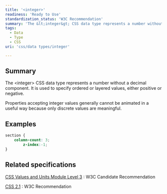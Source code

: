 ```yaml
---
title: '<integer>'
readiness: 'Ready to Use'
standardization_status: 'W3C Recommendation'
summary: 'The &lt;integer&gt; CSS data type represents a number without a decimal component.  It is used to specify ordered or layered values, either positive or negative.'
tags:
  - Data
  - Type
  - CSS
uri: 'css/data types/integer'

---
```

## Summary

The &lt;integer&gt; CSS data type represents a number without a decimal component. It is used to specify ordered or layered values, either positive or negative.

 Properties accepting integer values generally cannot be animated in a useful way because only discrete values are meaningful.

## Examples

``` css
section {
    column-count: 3;
        z-index:-1;
}
```

## Related specifications

[CSS Values and Units Module Level 3](http://www.w3.org/TR/css3-values/#integers)
:   W3C Candidate Recommendation

[CSS 2.1](http://www.w3.org/TR/CSS21/syndata.html#numbers)
:   W3C Recommendation
